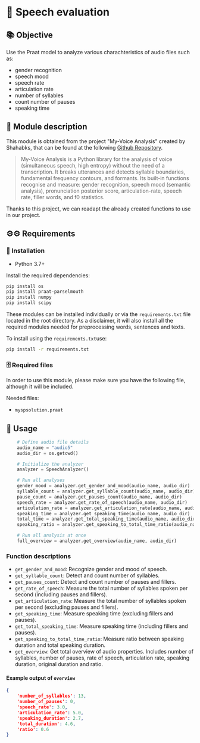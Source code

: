 # 📁 Speech evaluation

## 📚 Objective
Use the Praat model to analyze various charachteristics of audio files such as:
- gender recognition
- speech mood
- speech rate
- articulation rate
- number of syllables
- count number of pauses
- speaking time

## 📂 Module description
This module is obtained from the project "My-Voice Analysis" created by Shahabks, 
that can be found at the following [Github Repository](https://github.com/Shahabks/my-voice-analysis).

> My-Voice Analysis is a Python library for the analysis of voice (simultaneous speech, high entropy) without the need of a transcription. It breaks utterances and detects syllable boundaries, fundamental frequency contours, and formants. Its built-in functions recognise and measure: gender recognition, speech mood (semantic analysis), pronunciation posterior score, articulation-rate, speech rate, filler words, and f0 statistics.

Thanks to this project, we can readapt the already created functions to use in our
project. 

## ⚙️⚙️ Requirements

### 🔧 Installation

- Python 3.7+

Install the required dependencies:

```bash
pip install os
pip install praat-parselmouth
pip install numpy
pip install scipy
```

These modules can be installed individually or via the `requirements.txt` file located in the root directory. As a disclaimer, it will also install all the required modules needed for preprocessing words, sentences and texts.

To install using the `requirements.txt`use:

```bash
pip install -r requirements.txt
```

### 🗄️ Required files

 In order to use this module, please make sure you have the following file, 
 although it will be included.

 Needed files:
 - `myspsolution.praat`

## 🚀 Usage
```python
    # Define audio file details
    audio_name = "audio5"
    audio_dir = os.getcwd()

    # Initialize the analyzer
    analyzer = SpeechAnalyzer()

    # Run all analyses
    gender_mood = analyzer.get_gender_and_mood(audio_name, audio_dir)
    syllable_count = analyzer.get_syllable_count(audio_name, audio_dir)
    pause_count = analyzer.get_pauses_count(audio_name, audio_dir)
    speech_rate = analyzer.get_rate_of_speech(audio_name, audio_dir)
    articulation_rate = analyzer.get_articulation_rate(audio_name, audio_dir)
    speaking_time = analyzer.get_speaking_time(audio_name, audio_dir)
    total_time = analyzer.get_total_speaking_time(audio_name, audio_dir)
    speaking_ratio = analyzer.get_speaking_to_total_time_ratio(audio_name, audio_dir)

    # Run all analysis at once
    full_overview = analyzer.get_overview(audio_name, audio_dir)
```

### Function descriptions
- `get_gender_and_mood`: Recognize gender and mood of speech.
- `get_syllable_count`: Detect and count number of syllables.
- `get_pauses_count`: Detect and count number of pauses and fillers.
- `get_rate_of_speech`: Measure the total number of syllables spoken per second (including pauses and fillers).
- `get_articulation_rate`: Measure the total number of syllables spoken per second (excluding pauses and fillers).
- `get_speaking_time`: Measure speaking time (excluding fillers and pauses).
- `get_total_speaking_time`: Measure speaking time (including fillers and pauses).
- `get_speaking_to_total_time_ratio`: Measure ratio between speaking duration and total speaking duration.
- `get_overview`: Get total overview of audio properties. Includes number of syllables, number of pauses, rate of speech, articulation rate, speaking duration, original duration and ratio.

#### Example output of `overview`
```json
{
    'number_of_syllables': 13, 
    'number_of_pauses': 0, 
    'speech_rate': 3.0, 
    'articulation_rate': 5.0,
    'speaking_duration': 2.7,
    'total_duration': 4.6,
    'ratio': 0.6
}
```